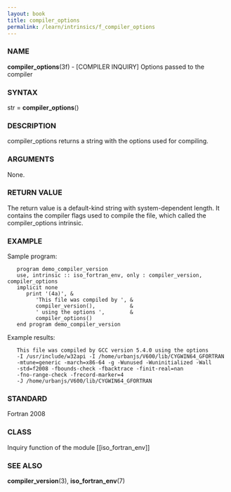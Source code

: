 ```yaml
---
layout: book
title: compiler_options
permalink: /learn/intrinsics/f_compiler_options
---
```

### NAME

**compiler\_options**(3f) - \[COMPILER INQUIRY\]
Options passed to the compiler

### SYNTAX

str = **compiler\_options**()

### DESCRIPTION

compiler\_options returns a string with the options used for compiling.

### ARGUMENTS

None.

### RETURN VALUE

The return value is a default-kind string with system-dependent length.
It contains the compiler flags used to compile the file, which called
the compiler\_options intrinsic.

### EXAMPLE

Sample program:

```
   program demo_compiler_version
   use, intrinsic :: iso_fortran_env, only : compiler_version, compiler_options
   implicit none
      print '(4a)', &
         'This file was compiled by ', &
         compiler_version(),           &
         ' using the options ',        &
         compiler_options()
   end program demo_compiler_version
```

Example results:

```
   This file was compiled by GCC version 5.4.0 using the options
   -I /usr/include/w32api -I /home/urbanjs/V600/lib/CYGWIN64_GFORTRAN
   -mtune=generic -march=x86-64 -g -Wunused -Wuninitialized -Wall
   -std=f2008 -fbounds-check -fbacktrace -finit-real=nan
   -fno-range-check -frecord-marker=4
   -J /home/urbanjs/V600/lib/CYGWIN64_GFORTRAN
```

### STANDARD

Fortran 2008

### CLASS

Inquiry function of the module \[\[iso\_fortran\_env\]\]

### SEE ALSO

**compiler\_version**(3), **iso\_fortran\_env**(7)

